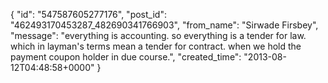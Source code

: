  {
   "id": "547587605277176",
   "post_id": "462493170453287_482690341766903",
   "from_name": "Sirwade Firsbey",
   "message": "everything is accounting. so everything is a tender for law. which in layman's terms mean a tender for contract. when we hold the payment coupon holder in due course.",
   "created_time": "2013-08-12T04:48:58+0000"
 }
